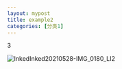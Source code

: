 ```yaml
---
layout: mypost
title: example2
categories: [分类1]
---
```


3

![InkedInked20210528-IMG_0180_LI2](InkedInked20210528-IMG_0180_LI2.jpg)
